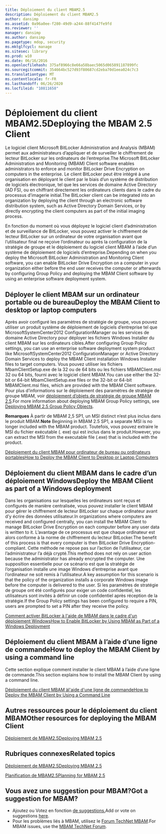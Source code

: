 ```yaml
---
title: Déploiement du client MBAM2.5
description: Déploiement du client MBAM2.5
author: dansimp
ms.assetid: 0a96a0ee-f280-49d9-a244-88f4147fe9fd
ms.reviewer: ''
manager: dansimp
ms.author: dansimp
ms.pagetype: mdop, security
ms.mktglfcycl: manage
ms.sitesec: library
ms.prod: w10
ms.date: 06/16/2016
ms.openlocfilehash: 375af8966c8e66a58baec5065d065891187899fc
ms.sourcegitcommit: 354664bc527d93f80687cd2eba70d1eea024c7c3
ms.translationtype: MT
ms.contentlocale: fr-FR
ms.lasthandoff: 06/26/2020
ms.locfileid: "10811658"
---
```

# <span data-ttu-id="3c91b-103">Déploiement du client MBAM2.5</span><span class="sxs-lookup"><span data-stu-id="3c91b-103">Deploying the MBAM 2.5 Client</span></span>


<span data-ttu-id="3c91b-104">Le logiciel client Microsoft BitLocker Administration and Analysis (MBAM) permet aux administrateurs d’appliquer et de surveiller le chiffrement de lecteur BitLocker sur les ordinateurs de l’entreprise.</span><span class="sxs-lookup"><span data-stu-id="3c91b-104">The Microsoft BitLocker Administration and Monitoring (MBAM) Client software enables administrators to enforce and monitor BitLocker Drive Encryption on computers in the enterprise.</span></span> <span data-ttu-id="3c91b-105">Le client BitLocker peut être intégré à une organisation en déployant le client par le biais d’un système de distribution de logiciels électronique, tel que les services de domaine Active Directory (AD FS), ou en chiffrant directement les ordinateurs clients dans le cadre du processus d’imagerie initial.</span><span class="sxs-lookup"><span data-stu-id="3c91b-105">The BitLocker client can be integrated into an organization by deploying the client through an electronic software distribution system, such as Active Directory Domain Services, or by directly encrypting the client computers as part of the initial imaging process.</span></span>

<span data-ttu-id="3c91b-106">En fonction du moment où vous déployez le logiciel client d’administration et de surveillance de BitLocker, vous pouvez activer le chiffrement de lecteur BitLocker sur un ordinateur de votre organisation avant que l’utilisateur final ne reçoive l’ordinateur ou après la configuration de la stratégie de groupe et le déploiement du logiciel client MBAM à l’aide d’un système de déploiement de logiciels d’entreprise.</span><span class="sxs-lookup"><span data-stu-id="3c91b-106">Depending on when you deploy the Microsoft BitLocker Administration and Monitoring Client software, you can enable BitLocker Drive Encryption on a computer in your organization either before the end user receives the computer or afterwards by configuring Group Policy and deploying the MBAM Client software by using an enterprise software deployment system.</span></span>

## <span data-ttu-id="3c91b-107">Déployer le client MBAM sur un ordinateur portable ou de bureau</span><span class="sxs-lookup"><span data-stu-id="3c91b-107">Deploy the MBAM Client to desktop or laptop computers</span></span>


<span data-ttu-id="3c91b-108">Après avoir configuré les paramètres de stratégie de groupe, vous pouvez utiliser un produit système de déploiement de logiciels d’entreprise tel que MicrosoftSystemCenter2012 ConfigurationManager ou les services de domaine Active Directory pour déployer les fichiers Windows Installer du client MBAM sur les ordinateurs cibles.</span><span class="sxs-lookup"><span data-stu-id="3c91b-108">After configuring Group Policy settings, you can use an enterprise software deployment system product like MicrosoftSystemCenter2012 ConfigurationManager or Active Directory Domain Services to deploy the MBAM Client installation Windows Installer files to target computers.</span></span> <span data-ttu-id="3c91b-109">Vous pouvez utiliser les fichiers MbamClientSetup.exe de la 32 ou de 64 bits ou les fichiers MBAMClient.msi 32 ou 64 bits, fourni avec le logiciel client MBAM.</span><span class="sxs-lookup"><span data-stu-id="3c91b-109">You can use either the 32-bit or 64-bit MbamClientSetup.exe files or the 32-bit or 64-bit MBAMClient.msi files, which are provided with the MBAM Client software.</span></span> <span data-ttu-id="3c91b-110">Pour plus d’informations sur le déploiement des paramètres de stratégie de groupe MBAM, voir [déploiement d’objets de stratégie de groupe MBAM 2,5](deploying-mbam-25-group-policy-objects.md).</span><span class="sxs-lookup"><span data-stu-id="3c91b-110">For more information about deploying MBAM Group Policy settings, see [Deploying MBAM 2.5 Group Policy Objects](deploying-mbam-25-group-policy-objects.md).</span></span>

<span data-ttu-id="3c91b-111">**Remarques**  À partir de MBAM 2,5 SP1, un MSI distinct n’est plus inclus dans le produit MBAM.</span><span class="sxs-lookup"><span data-stu-id="3c91b-111">**Note** Beginning in MBAM 2.5 SP1, a separate MSI is no longer included with the MBAM product.</span></span> <span data-ttu-id="3c91b-112">Toutefois, vous pouvez extraire le MSI du fichier exécutable (. exe) qui est inclus dans le produit.</span><span class="sxs-lookup"><span data-stu-id="3c91b-112">However, you can extract the MSI from the executable file (.exe) that is included with the product.</span></span>

 

[<span data-ttu-id="3c91b-113">Déploiement du client MBAM pour ordinateur de bureau ou ordinateurs portables</span><span class="sxs-lookup"><span data-stu-id="3c91b-113">How to Deploy the MBAM Client to Desktop or Laptop Computers</span></span>](how-to-deploy-the-mbam-client-to-desktop-or-laptop-computers-mbam-25.md)

## <span data-ttu-id="3c91b-114">Déploiement du client MBAM dans le cadre d’un déploiement Windows</span><span class="sxs-lookup"><span data-stu-id="3c91b-114">Deploy the MBAM Client as part of a Windows deployment</span></span>


<span data-ttu-id="3c91b-115">Dans les organisations sur lesquelles les ordinateurs sont reçus et configurés de manière centralisée, vous pouvez installer le client MBAM pour gérer le chiffrement de lecteur BitLocker sur chaque ordinateur avant d’y écrire des données utilisateur.</span><span class="sxs-lookup"><span data-stu-id="3c91b-115">In organizations where computers are received and configured centrally, you can install the MBAM Client to manage BitLocker Drive Encryption on each computer before any user data is written to it.</span></span> <span data-ttu-id="3c91b-116">L’avantage de ce processus est que chaque ordinateur est alors conforme à la norme de chiffrement du lecteur BitLocker.</span><span class="sxs-lookup"><span data-stu-id="3c91b-116">The benefit of this process is that every computer is then BitLocker Drive Encryption-compliant.</span></span> <span data-ttu-id="3c91b-117">Cette méthode ne repose pas sur l’action de l’utilisateur, car l’administrateur l’a déjà crypté.</span><span class="sxs-lookup"><span data-stu-id="3c91b-117">This method does not rely on user action because the administrator has already encrypted the computer.</span></span> <span data-ttu-id="3c91b-118">Une supposition essentielle pour ce scénario est que la stratégie de l’organisation installe une image Windows d’entreprise avant que l’ordinateur ne soit remis à l’utilisateur.</span><span class="sxs-lookup"><span data-stu-id="3c91b-118">A key assumption for this scenario is that the policy of the organization installs a corporate Windows image before the computer is delivered to the user.</span></span> <span data-ttu-id="3c91b-119">Si les paramètres de stratégie de groupe ont été configurés pour exiger un code confidentiel, les utilisateurs sont invités à définir un code confidentiel après réception de la stratégie.</span><span class="sxs-lookup"><span data-stu-id="3c91b-119">If the Group Policy settings has been configured to require a PIN, users are prompted to set a PIN after they receive the policy.</span></span>

[<span data-ttu-id="3c91b-120">Comment activer BitLocker à l'aide de MBAM dans le cadre d'un déploiement Windows</span><span class="sxs-lookup"><span data-stu-id="3c91b-120">How to Enable BitLocker by Using MBAM as Part of a Windows Deployment</span></span>](how-to-enable-bitlocker-by-using-mbam-as-part-of-a-windows-deploymentmbam-25.md)

## <span data-ttu-id="3c91b-121">Déploiement du client MBAM à l’aide d’une ligne de commande</span><span class="sxs-lookup"><span data-stu-id="3c91b-121">How to deploy the MBAM Client by using a command line</span></span>


<span data-ttu-id="3c91b-122">Cette section explique comment installer le client MBAM à l’aide d’une ligne de commande.</span><span class="sxs-lookup"><span data-stu-id="3c91b-122">This section explains how to install the MBAM Client by using a command line.</span></span>

[<span data-ttu-id="3c91b-123">Déploiement du client MBAM àl'aide d'une ligne de commande</span><span class="sxs-lookup"><span data-stu-id="3c91b-123">How to Deploy the MBAM Client by Using a Command Line</span></span>](how-to-deploy-the-mbam-client-by-using-a-command-line.md)

## <span data-ttu-id="3c91b-124">Autres ressources pour le déploiement du client MBAM</span><span class="sxs-lookup"><span data-stu-id="3c91b-124">Other resources for deploying the MBAM Client</span></span>


[<span data-ttu-id="3c91b-125">Déploiement de MBAM2.5</span><span class="sxs-lookup"><span data-stu-id="3c91b-125">Deploying MBAM 2.5</span></span>](deploying-mbam-25.md)



## <span data-ttu-id="3c91b-126">Rubriques connexes</span><span class="sxs-lookup"><span data-stu-id="3c91b-126">Related topics</span></span>


[<span data-ttu-id="3c91b-127">Déploiement de MBAM2.5</span><span class="sxs-lookup"><span data-stu-id="3c91b-127">Deploying MBAM 2.5</span></span>](deploying-mbam-25.md)

[<span data-ttu-id="3c91b-128">Planification de MBAM2.5</span><span class="sxs-lookup"><span data-stu-id="3c91b-128">Planning for MBAM 2.5</span></span>](planning-for-mbam-25.md)

 
## <span data-ttu-id="3c91b-129">Vous avez une suggestion pour MBAM?</span><span class="sxs-lookup"><span data-stu-id="3c91b-129">Got a suggestion for MBAM?</span></span>
- <span data-ttu-id="3c91b-130">Ajoutez ou Votez en fonction [de suggestions.](http://mbam.uservoice.com/forums/268571-microsoft-bitlocker-administration-and-monitoring)</span><span class="sxs-lookup"><span data-stu-id="3c91b-130">Add or vote on suggestions [here](http://mbam.uservoice.com/forums/268571-microsoft-bitlocker-administration-and-monitoring).</span></span> 
- <span data-ttu-id="3c91b-131">Pour les problèmes liés à MBAM, utilisez le [Forum TechNet MBAM](https://social.technet.microsoft.com/Forums/home?forum=mdopmbam).</span><span class="sxs-lookup"><span data-stu-id="3c91b-131">For MBAM issues, use the [MBAM TechNet Forum](https://social.technet.microsoft.com/Forums/home?forum=mdopmbam).</span></span>
 





